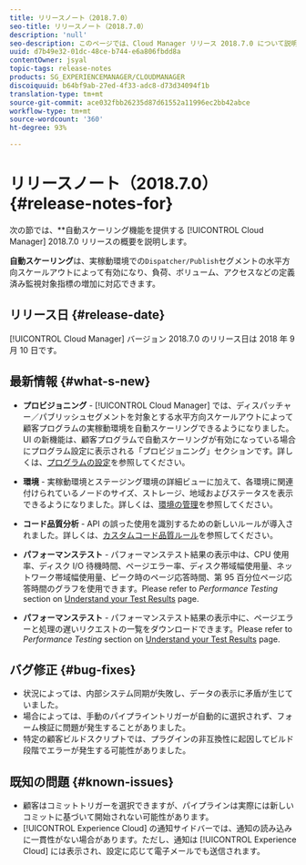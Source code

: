 ```yaml
---
title: リリースノート（2018.7.0）
seo-title: リリースノート（2018.7.0）
description: 'null'
seo-description: このページでは、Cloud Manager リリース 2018.7.0 について説明します。
uuid: d7b49e32-01dc-48ce-b744-e6a806fbdd8a
contentOwner: jsyal
topic-tags: release-notes
products: SG_EXPERIENCEMANAGER/CLOUDMANAGER
discoiquuid: b64bf9ab-27ed-4f33-adc8-d73d34094f1b
translation-type: tm+mt
source-git-commit: ace032fbb26235d87d61552a11996ec2bb42abce
workflow-type: tm+mt
source-wordcount: '360'
ht-degree: 93%

---
```



# リリースノート（2018.7.0） {#release-notes-for}

次の節では、**&#x200B;自動スケーリング機能を提供する [!UICONTROL Cloud Manager] 2018.7.0 リリースの概要を説明します。

**自動スケーリング**&#x200B;は、実稼動環境での`Dispatcher/Publish`セグメントの水平方向スケールアウトによって有効になり、負荷、ボリューム、アクセスなどの定義済み監視対象指標の増加に対応できます。

## リリース日 {#release-date}

[!UICONTROL Cloud Manager] バージョン 2018.7.0 のリリース日は 2018 年 9 月 10 日です。

## 最新情報 {#what-s-new}

* **プロビジョニング** - [!UICONTROL Cloud Manager] では、ディスパッチャー／パブリッシュセグメントを対象とする水平方向スケールアウトによって顧客プログラムの実稼動環境を自動スケーリングできるようになりました。UI の新機能は、顧客プログラムで自動スケーリングが有効になっている場合にプログラム設定に表示される「プロビジョニング」セクションです。詳しくは、[プログラムの設定](setting-up-program.md)を参照してください。

* **環境** - 実稼動環境とステージング環境の詳細ビューに加えて、各環境に関連付けられているノードのサイズ、ストレージ、地域およびステータスを表示できるようになりました。詳しくは、[環境の管理](manage-your-environment.md)を参照してください。

* **コード品質分析** - API の誤った使用を識別するための新しいルールが導入されました。詳しくは、[カスタムコード品質ルール](custom-code-quality-rules.md)を参照してください。

* **パフォーマンステスト** - パフォーマンステスト結果の表示中は、CPU 使用率、ディスク I/O 待機時間、ページエラー率、ディスク帯域幅使用量、ネットワーク帯域幅使用量、ピーク時のページ応答時間、第 95 百分位ページ応答時間のグラフを使用できます。Please refer to *Performance Testing* section on [Understand your Test Results](understand-your-test-results.md) page.

* **パフォーマンステスト** - パフォーマンステスト結果の表示中に、ページエラーと処理の遅いリクエストの一覧をダウンロードできます。Please refer to *Performance Testing* section on [Understand your Test Results](understand-your-test-results.md) page.

## バグ修正 {#bug-fixes}

* 状況によっては、内部システム同期が失敗し、データの表示に矛盾が生じていました。
* 場合によっては、手動のパイプライントリガーが自動的に選択されず、フォーム検証に問題が発生することがありました。
* 特定の顧客ビルドスクリプトでは、プラグインの非互換性に起因してビルド段階でエラーが発生する可能性がありました。

## 既知の問題 {#known-issues}

* 顧客はコミットトリガーを選択できますが、パイプラインは実際には新しいコミットに基づいて開始されない可能性があります。
* [!UICONTROL Experience Cloud] の通知サイドバーでは、通知の読み込みに一貫性がない場合があります。ただし、通知は [!UICONTROL Experience Cloud] には表示され、設定に応じて電子メールでも送信されます。

